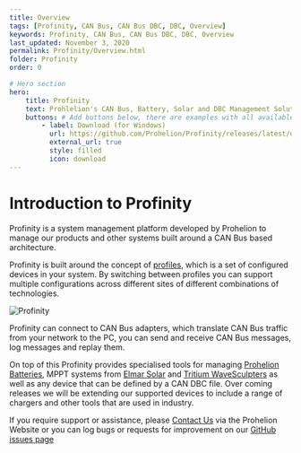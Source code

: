 ```yaml
---
title: Overview
tags: [Profinity, CAN Bus, CAN Bus DBC, DBC, Overview]
keywords: Profinity, CAN Bus, CAN Bus DBC, DBC, Overview
last_updated: November 3, 2020
permalink: Profinity/Overview.html
folder: Profinity
order: 0

# Hero section
hero:
    title: Profinity
    text: Prohlelion's CAN Bus, Battery, Solar and DBC Management Solution
    buttons: # Add buttons below, there are examples with all available options
        - label: Download (for Windows)
          url: https://github.com/Prohelion/Profinity/releases/latest/download/Profinity.install.msi
          external_url: true 
          style: filled
          icon: download 
---
```


# Introduction to Profinity

Profinity is a system management platform developed by Prohelion to manage our products and other systems built around a CAN Bus based architecture.

Profinity is built around the concept of [profiles](Profiles.html), which is a set of configured devices in your system.  By switching between profiles you can support multiple configurations across different sites of different combinations of technologies.

![Profinity]({{site.dox.baseurl}}/images/Profinity/profinity_overview.png)

Profinity can connect to CAN Bus adapters, which translate CAN Bus traffic from your network to the PC, you can send and receive CAN Bus messages, log messages and replay them.

On top of this Profinity provides specialised tools for managing [Prohelion Batteries](Prohelion_Batteries.html), MPPT systems from [Elmar Solar](Elmar_Solar_MPPT.html) and [Tritium WaveSculpters](Tritium_Wavesculpter.html) as well as any device that can be defined by a CAN DBC file.  Over coming releases we will be extending our supported devices to include a range of chargers and other tools that are used in industry.

If you require support or assistance, please [Contact Us](https://www.prohelion.com/contact-us/) via the Prohelion Website or you can log bugs or requests for improvement on our [GitHub issues page](https://github.com/Prohelion/Profinity/issues)